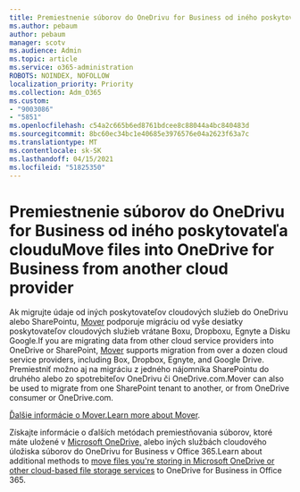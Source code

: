 ```yaml
---
title: Premiestnenie súborov do OneDrivu for Business od iného poskytovateľa cloudu
ms.author: pebaum
author: pebaum
manager: scotv
ms.audience: Admin
ms.topic: article
ms.service: o365-administration
ROBOTS: NOINDEX, NOFOLLOW
localization_priority: Priority
ms.collection: Adm_O365
ms.custom:
- "9003086"
- "5851"
ms.openlocfilehash: c54a2c665b6ed8761bdcee8c88044a4bc840483d
ms.sourcegitcommit: 8bc60ec34bc1e40685e3976576e04a2623f63a7c
ms.translationtype: MT
ms.contentlocale: sk-SK
ms.lasthandoff: 04/15/2021
ms.locfileid: "51825350"
---
```

# <a name="move-files-into-onedrive-for-business-from-another-cloud-provider"></a><span data-ttu-id="4ab42-102">Premiestnenie súborov do OneDrivu for Business od iného poskytovateľa cloudu</span><span class="sxs-lookup"><span data-stu-id="4ab42-102">Move files into OneDrive for Business from another cloud provider</span></span>

<span data-ttu-id="4ab42-103">Ak migrujte údaje od iných poskytovateľov cloudových služieb do OneDrivu alebo SharePointu, [Mover](https://go.microsoft.com/fwlink/?linkid=2132453) podporuje migráciu od vyše desiatky poskytovateľov cloudových služieb vrátane Boxu, Dropboxu, Egnyte a Disku Google.</span><span class="sxs-lookup"><span data-stu-id="4ab42-103">If you are migrating data from other cloud service providers into OneDrive or SharePoint, [Mover](https://go.microsoft.com/fwlink/?linkid=2132453) supports migration from over a dozen cloud service providers, including Box, Dropbox, Egnyte, and Google Drive.</span></span> <span data-ttu-id="4ab42-104">Premiestniť možno aj na migráciu z jedného nájomníka SharePointu do druhého alebo zo spotrebiteľov OneDrivu či OneDrive.com.</span><span class="sxs-lookup"><span data-stu-id="4ab42-104">Mover can also be used to migrate from one SharePoint tenant to another, or from OneDrive consumer or OneDrive.com.</span></span>

<span data-ttu-id="4ab42-105">[Ďalšie informácie o Mover.](https://go.microsoft.com/fwlink/?linkid=2132453)</span><span class="sxs-lookup"><span data-stu-id="4ab42-105">[Learn more about Mover](https://go.microsoft.com/fwlink/?linkid=2132453).</span></span>

<span data-ttu-id="4ab42-106">Získajte informácie o ďalších metódach premiestňovania súborov, ktoré máte uložené v [Microsoft OneDrive,](https://support.microsoft.com/office/7fb28cad-7e25-451f-8b4b-2d1a71e5c0e9) alebo iných službách cloudového úložiska súborov do OneDrivu for Business v Office 365.</span><span class="sxs-lookup"><span data-stu-id="4ab42-106">Learn about additional methods to [move files you're storing in Microsoft OneDrive or other cloud-based file storage services](https://support.microsoft.com/office/7fb28cad-7e25-451f-8b4b-2d1a71e5c0e9) to OneDrive for Business in Office 365.</span></span>
